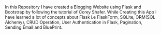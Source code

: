 In this Repository I have created a Blogging Website using Flask and Bootstrap by following the tutorial of Corey Shafer. While Creating this App I have learned a lot of concepts about Flask i.e FlaskForm, SQLite, ORM(SQL Alchemy), CRUD Operation, User Authentication in Flask, Pagination, Sending Email and BluePrint.  